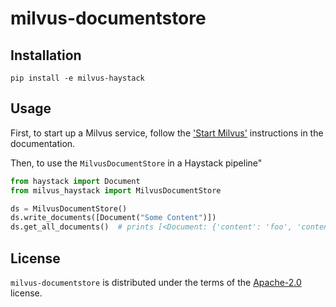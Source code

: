 # milvus-documentstore


## Installation

```console
pip install -e milvus-haystack
```

## Usage
First, to start up a Milvus service, follow the ['Start Milvus'](https://milvus.io/docs/install_standalone-docker.md#Start-Milvus) instructions in the documentation. 

Then, to use the `MilvusDocumentStore` in a Haystack pipeline"

```py
from haystack import Document
from milvus_haystack import MilvusDocumentStore

ds = MilvusDocumentStore()
ds.write_documents([Document("Some Content")])
ds.get_all_documents()  # prints [<Document: {'content': 'foo', 'content_type': 'text', ...>]
```

## License

`milvus-documentstore` is distributed under the terms of the [Apache-2.0](https://spdx.org/licenses/Apache-2.0.html) license.